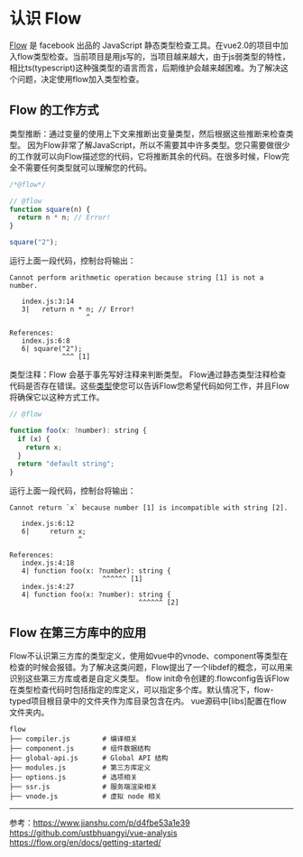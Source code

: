 # 认识 Flow

[Flow](https://flow.org/en/docs/getting-started/) 是 facebook 出品的 JavaScript 静态类型检查⼯具。在vue2.0的项目中加入flow类型检查。当前项目是用js写的，当项目越来越大，由于js弱类型的特性，相比ts(typescript)这种强类型的语言而言，后期维护会越来越困难。为了解决这个问题，决定使用flow加入类型检查。

## Flow 的⼯作⽅式
类型推断：通过变量的使⽤上下⽂来推断出变量类型，然后根据这些推断来检查类型。
因为Flow非常了解JavaScript，所以不需要其中许多类型。您只需要做很少的工作就可以向Flow描述您的代码，它将推断其余的代码。在很多时候，Flow完全不需要任何类型就可以理解您的代码。

```js
/*@flow*/

// @flow
function square(n) {
  return n * n; // Error!
}

square("2");
```

运行上面一段代码，控制台将输出：

```
Cannot perform arithmetic operation because string [1] is not a number.

   index.js:3:14
   3|   return n * n; // Error!
                   ^

References:
   index.js:6:8
   6| square("2");
             ^^^ [1]
```

类型注释：Flow 会基于事先写好注释来判断类型。
Flow通过静态类型注释检查代码是否存在错误。这些[类型](https://flow.org/en/docs/types/)使您可以告诉Flow您希望代码如何工作，并且Flow将确保它以这种方式工作。

```js
// @flow

function foo(x: ?number): string {
  if (x) {
    return x;
  }
  return "default string";
}
```

运行上面一段代码，控制台将输出：

```
Cannot return `x` because number [1] is incompatible with string [2].

   index.js:6:12
   6|     return x;
                 ^

References:
   index.js:4:18
   4| function foo(x: ?number): string {
                       ^^^^^^ [1]
   index.js:4:27
   4| function foo(x: ?number): string {
                                ^^^^^^ [2]
```

## Flow 在第三方库中的应用
Flow不认识第三方库的类型定义，使用如vue中的vnode、component等类型在检查的时候会报错。为了解决这类问题，Flow提出了⼀个libdef的概念，可以⽤来识别这些第三⽅库或者是⾃定义类型。
flow init命令创建的.flowconfig告诉Flow 在类型检查代码时包括指定的库定义，可以指定多个库。默认情况下，flow-typed项目根目录中的文件夹作为库目录包含在内。
vue源码中[libs]配置在flow⽂件夹内。

```
flow
├── compiler.js        # 编译相关
├── component.js       # 组件数据结构
├── global-api.js      # Global API 结构
├── modules.js         # 第三方库定义
├── options.js         # 选项相关
├── ssr.js             # 服务端渲染相关
├── vnode.js           # 虚拟 node 相关
```

---

参考：https://www.jianshu.com/p/d4fbe53a1e39
     https://github.com/ustbhuangyi/vue-analysis
     https://flow.org/en/docs/getting-started/

